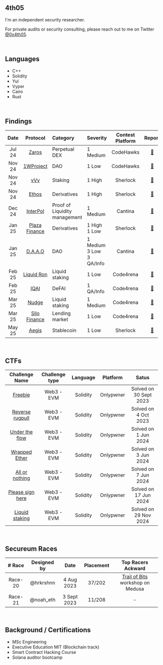 ## 4th05

I'm an independent security researcher. 

For private audits or security consulting, please reach out to me on Twitter [@0x4th05](https://x.com/0x4th05).

&nbsp;

## Languages

- C++
- Solidity
- Yul
- Vyper
- Cairo
- Rust


&nbsp;

## Findings

|Date   |Protocol |Category | Severity | Contest Platform | Report | Placement|
| :----: |:----: |:----|:----|:----:|:----:|----:|
| Jul 24 | [Zaros](https://www.zaros.fi/) | Perpetual DEX |1 Medium | CodeHawks | [:page_facing_up:](Security_Reviews/.md/Zaros.md)| 75 / n.a|
| Nov 24 | [1WProject](https://www.oneworldproject.io/) |DAO|1 Low | CodeHawks | [:page_facing_up:](Security_Reviews/.md/1WProject.md)| 22 / n.a|
| Nov 24 | [vVv](https://app.vvv.net/) |Staking| 1 High | Sherlock | [:page_facing_up:](Security_Reviews/.md/vVv.md)| 1 / 267|
| Nov 24 | [Ethos](https://www.ethos.network/) |Derivatives| 1 High | Sherlock | [:page_facing_up:](Security_Reviews/.md/Ethos.md)| 33 / 395|
| Dec 24 | [InterPol](https://www.notinterpol.com/) |Proof of Liquidity management| 1 Medium | Cantina | [:page_facing_up:](Security_Reviews/.md/InterPol.md)| 23 / 237 |
| Jan 25 | [Plaza Finance](https://plaza.finance/) |Derivatives| 1 High <br/> 1 Low | Sherlock | [:page_facing_up:](Security_Reviews/.md/Plaza_Finance.md)|100 / 2471|
| Jan 25 | [D.A.A.O](https://daao.ai/) |DAO|1 Medium <br/> 3 Low <br/> 3 QA/Info | Cantina | [:page_facing_up:](Security_Reviews/.md/D.A.A.O.md)| 81 / 292 |
| Feb 25 | [Liquid Ron](https://github.com/OwlOfMoistness/liquid_ron/blob/main/README.md) |Liquid staking| 1 Low | Code4rena | [:page_facing_up:](Security_Reviews/.md/Liquid_RON.md)| n.a |
| Feb 25 | [IQAI](https://iqai.com/) |DeFAI| 1 QA/Info | Code4rena | [:page_facing_up:](Security_Reviews/.md/IQAI.md)| n.a |
| Mar 25 | [Nudge](https://nudge.xyz/) |Liquid staking| 1 Medium | Code4rena | [:page_facing_up:](Security_Reviews/.md/Nudge.md)| 8 / 1078 |
| Mar 25 | [Silo Finance](https://www.silo.finance/) |Lending market| 1 Low | Code4rena | [:page_facing_up:](Security_Reviews/.md/Silo_Finance.md)| n.a |
| May 25 | [Aegis](https://aegis.im/) | Stablecoin | 1 Low | Sherlock | [:page_facing_up:](Security_Reviews/.md/Aegis.md)| n.a |

&nbsp;

## CTFs

|Challenge Name| Challenge type| Language | Platform | Satus | 
| :----: |:----: |:----:| :----:|:----:|
|[Freebie](https://onlypwner.xyz/challenges/5) |Web3 - EVM| Solidity | Onlypwner | Solved on 30 Sept 2023 | 
|[Reverse rugpull](https://onlypwner.xyz/challenges/7) |Web3 - EVM| Solidity | Onlypwner | Solved on 4 Oct 2023 | 
|[Under the flow](https://onlypwner.xyz/challenges/9) |Web3 - EVM| Solidity | Onlypwner | Solved on 1 Jun 2024 | 
|[Wrapped Ether](https://onlypwner.xyz/challenges/12) |Web3 - EVM| Solidity | Onlypwner | Solved on 3 Jun 2024 |
|[All or nothing](https://onlypwner.xyz/challenges/10) |Web3 - EVM| Solidity | Onlypwner | Solved on 7 Jun 2024 | 
|[Please sign here](https://onlypwner.xyz/challenges/6) |Web3 - EVM| Solidity | Onlypwner | Solved on 17 Jun 2024 | 
|[Liquid staking](https://onlypwner.xyz/challenges/15) |Web3 - EVM| Solidity | Onlypwner | Solved on 29 Nov 2024 | 

&nbsp;

## Secureum Races

|# Race |Designed by | Date |Placement | Top Racers Ackward |
| :----: |:----: |:----:|:----:|:----:|
|Race-20 | @hrkrshnn |  4 Aug 2023  |37/202 |[Trail of Bits](https://www.trailofbits.com/) workshop on Medusa|
|Race-21 | @noah_eth | 3 Sept 2023 |11/208 |-|

&nbsp;

## Background / Certifications

- MSc Engineering
- Executive Education MIT (Blockchain track)
- Smart Contract Hacking Course
- Solana auditor bootcamp

